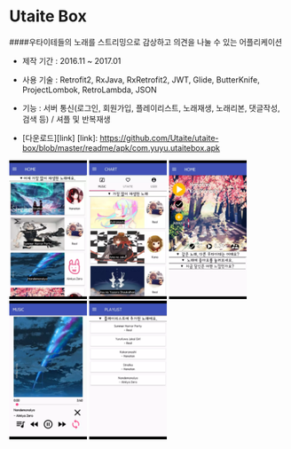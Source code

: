Utaite Box
=
####우타이테들의 노래를 스트리밍으로 감상하고 의견을 나눌 수 있는 어플리케이션

- 제작 기간 : 2016.11 ~ 2017.01

- 사용 기술 : Retrofit2, RxJava, RxRetrofit2, JWT, Glide, ButterKnife, ProjectLombok, RetroLambda, JSON

- 기능 : 서버 통신(로그인, 회원가입, 플레이리스트, 노래재생, 노래리본, 댓글작성, 검색 등) / 셔플 및 반복재생

- [다운로드][link]
[link]: https://github.com/Utaite/utaite-box/blob/master/readme/apk/com.yuyu.utaitebox.apk


<img width="140" height="250" src="/readme/image/utaite-box-1.png"/>
<img width="140" height="250" src="/readme/image/utaite-box-2.png"/>
<img width="140" height="250" src="/readme/image/utaite-box-3.png"/>
<img width="140" height="250" src="/readme/image/utaite-box-4.png"/>
<img width="140" height="250" src="/readme/image/utaite-box-5.png"/>
